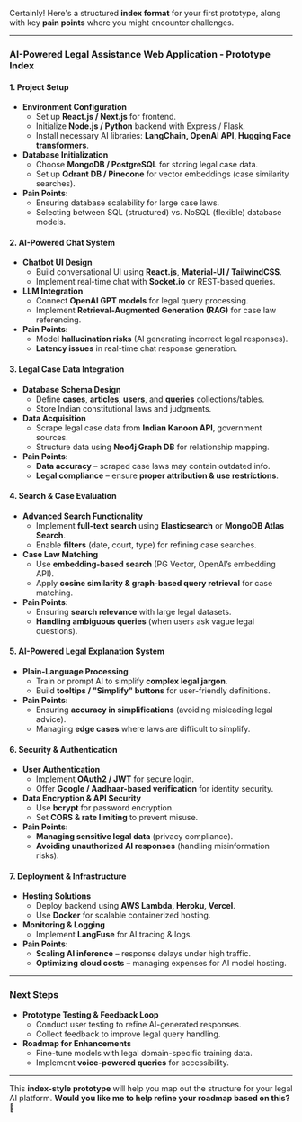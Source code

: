 Certainly! Here's a structured **index format** for your first prototype, along with key **pain points** where you might encounter challenges.

---

### **AI-Powered Legal Assistance Web Application - Prototype Index**

#### **1. Project Setup**
- **Environment Configuration**  
  - Set up **React.js / Next.js** for frontend.  
  - Initialize **Node.js / Python** backend with Express / Flask.  
  - Install necessary AI libraries: **LangChain, OpenAI API, Hugging Face transformers**.  
- **Database Initialization**  
  - Choose **MongoDB / PostgreSQL** for storing legal case data.  
  - Set up **Qdrant DB / Pinecone** for vector embeddings (case similarity searches).  
- **Pain Points:**  
  - Ensuring database scalability for large case laws.  
  - Selecting between SQL (structured) vs. NoSQL (flexible) database models.  

#### **2. AI-Powered Chat System**
- **Chatbot UI Design**  
  - Build conversational UI using **React.js**, **Material-UI / TailwindCSS**.  
  - Implement real-time chat with **Socket.io** or REST-based queries.  
- **LLM Integration**  
  - Connect **OpenAI GPT models** for legal query processing.  
  - Implement **Retrieval-Augmented Generation (RAG)** for case law referencing.  
- **Pain Points:**  
  - Model **hallucination risks** (AI generating incorrect legal responses).  
  - **Latency issues** in real-time chat response generation.  

#### **3. Legal Case Data Integration**
- **Database Schema Design**  
  - Define **cases**, **articles**, **users**, and **queries** collections/tables.  
  - Store Indian constitutional laws and judgments.  
- **Data Acquisition**  
  - Scrape legal case data from **Indian Kanoon API**, government sources.  
  - Structure data using **Neo4j Graph DB** for relationship mapping.  
- **Pain Points:**  
  - **Data accuracy** – scraped case laws may contain outdated info.  
  - **Legal compliance** – ensure **proper attribution & use restrictions**.  

#### **4. Search & Case Evaluation**
- **Advanced Search Functionality**  
  - Implement **full-text search** using **Elasticsearch** or **MongoDB Atlas Search**.  
  - Enable **filters** (date, court, type) for refining case searches.  
- **Case Law Matching**  
  - Use **embedding-based search** (PG Vector, OpenAI’s embedding API).  
  - Apply **cosine similarity & graph-based query retrieval** for case matching.  
- **Pain Points:**  
  - Ensuring **search relevance** with large legal datasets.  
  - **Handling ambiguous queries** (when users ask vague legal questions).  

#### **5. AI-Powered Legal Explanation System**
- **Plain-Language Processing**  
  - Train or prompt AI to simplify **complex legal jargon**.  
  - Build **tooltips / "Simplify" buttons** for user-friendly definitions.  
- **Pain Points:**  
  - Ensuring **accuracy in simplifications** (avoiding misleading legal advice).  
  - Managing **edge cases** where laws are difficult to simplify.  

#### **6. Security & Authentication**
- **User Authentication**  
  - Implement **OAuth2 / JWT** for secure login.  
  - Offer **Google / Aadhaar-based verification** for identity security.  
- **Data Encryption & API Security**  
  - Use **bcrypt** for password encryption.  
  - Set **CORS & rate limiting** to prevent misuse.  
- **Pain Points:**  
  - **Managing sensitive legal data** (privacy compliance).  
  - **Avoiding unauthorized AI responses** (handling misinformation risks).  

#### **7. Deployment & Infrastructure**
- **Hosting Solutions**  
  - Deploy backend using **AWS Lambda, Heroku, Vercel**.  
  - Use **Docker** for scalable containerized hosting.  
- **Monitoring & Logging**  
  - Implement **LangFuse** for AI tracing & logs.  
- **Pain Points:**  
  - **Scaling AI inference** – response delays under high traffic.  
  - **Optimizing cloud costs** – managing expenses for AI model hosting.  

---

### **Next Steps**
- **Prototype Testing & Feedback Loop**  
  - Conduct user testing to refine AI-generated responses.  
  - Collect feedback to improve legal query handling.  
- **Roadmap for Enhancements**  
  - Fine-tune models with legal domain-specific training data.  
  - Implement **voice-powered queries** for accessibility.  

---

This **index-style prototype** will help you map out the structure for your legal AI platform. **Would you like me to help refine your roadmap based on this?** 🚀